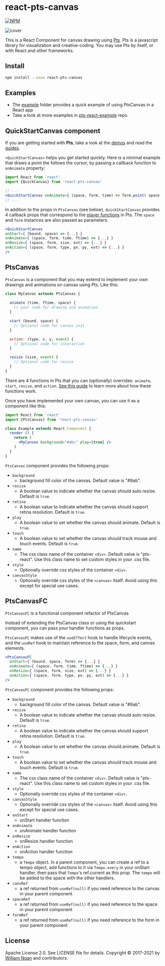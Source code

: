# react-pts-canvas

[![NPM](https://img.shields.io/npm/v/react-pts-canvas.svg)](https://www.npmjs.com/package/react-pts-canvas)

![cover](./example/cover.png)

This is a React Component for canvas drawing using [Pts](https://ptsjs.org). Pts is a javascript library for visualization and creative-coding. You may use Pts by itself, or with React and other frameworks.


## Install

```bash
npm install --save react-pts-canvas
```

## Examples
- The [example](./example) folder provides a quick example of using PtsCanvas in a React app
- Take a look at more examples in [pts-react-example](https://github.com/williamngan/pts-react-example) repo.


## QuickStartCanvas component

If you are getting started with **Pts**, take a look at the [demos](https://ptsjs.org/demo) and read the [guides](https://ptsjs.org/guide).

`<QuickStartCanvas>` helps you get started quickly. Here is a minimal example that draws a point the follows the cursor, by passing a callback function to `onAnimate` property:

```jsx
import React from 'react'
import {QuickCanvas} from 'react-pts-canvas'

// ...
<QuickStartCanvas onAnimate={ (space, form, time) => form.point( space.pointer, 10) } />
// ...

```

In addition to the props in `PtsCanvas` (see below), `QuickStartCanvas` provides 4 callback props that correspond to the [player functions](https://ptsjs.org/guide/space-0500) in Pts. The `space` and `form` instances are also passed as parameters.

```jsx
<QuickStartCanvas
onStart={ (bound, space) => {...} }
onAnimate={ (space, form, time, ftime) => {...} }
onResize={ (space, form, size, evt) => {...} }
onAction={ (space, form, type, px, py, evt) => {...} }
/>
```


## PtsCanvas

`PtsCanvas` is a component that you may extend to implement your own drawings and animations on canvas using Pts. Like this:

```jsx
class MyCanvas extends PtsCanvas {
  
  animate (time, ftime, space) { 
    // your code for drawing and animation 
  }

  start (bound, space) { 
    // Optional code for canvas init 
  }

  action: (type, x, y, event) { 
    // Optional code for interaction 
  }

  resize (size, event) { 
    // Optional code for resize 
  }
}
```

There are 4 functions in Pts that you can (optionally) overrides: `animate`, `start`, `resize`, and `action`. [See this guide](https://ptsjs.org/guide/space-0500) to learn more about how these functions work.

Once you have implemented your own canvas, you can use it as a component like this:

```jsx
import React from 'react'
import {PtsCanvas} from 'react-pts-canvas'

class Example extends React.Component {
  render () {
    return (
      <MyCanvas background="#abc" play={true} />
    )
  }
}
```

`PtsCanvas` component provides the following props:

- `background`
  - background fill color of the canvas. Default value is "#9ab".
- `resize`
  - A boolean value to indicate whether the canvas should auto resize. Default is `true`.
- `retina`
  - A boolean value to indicate whether the canvas should support retina resolution. Default is `true`.
- `play`
  - A boolean value to set whether the canvas should animate. Default is `true`.
- `touch`
  - A boolean value to set whether the canvas should track mouse and touch events. Default is `true`.
- `name`
  - The css class name of the container `<div>`. Default value is "pts-react". Use this class name to set custom styles in your .css file. 
- `style`
  - Optionally override css styles of the container `<div>`.
- `canvasStyle`
  - Optionally override css styles of the `<canvas>` itself. Avoid using this except for special use cases.


## PtsCanvasFC

`PtsCanvasFC` is a functional component refactor of PtsCanvas

Instead of extending the PtsCanvas class or using the quickstart component, you can pass your handler functions as props.

`PtsCanvasFC` makes use of the `useEffect` hook to handle lifecycle events, and the `useRef` hook to maintain reference to the space, form, and canvas elements.

```jsx
<PtsCanvasFC
  onStart={ (bound, space, form) => {...} }
  onAnimate={ (space, form, time, ftime) => {...} }
  onResize={ (space, form, size, evt) => {...} }
  onAction={ (space, form, type, px, py, evt) => {...} }
/>
```

`PtsCanvasFC` component provides the following props:

- `background`
  - background fill color of the canvas. Default value is "#9ab".
- `resize`
  - A boolean value to indicate whether the canvas should auto resize. Default is `true`.
- `retina`
  - A boolean value to indicate whether the canvas should support retina resolution. Default is `true`.
- `play`
  - A boolean value to set whether the canvas should animate. Default is `true`.
- `touch`
  - A boolean value to set whether the canvas should track mouse and touch events. Default is `true`.
- `name`
  - The css class name of the container `<div>`. Default value is "pts-react". Use this class name to set custom styles in your .css file. 
- `style`
  - Optionally override css styles of the container `<div>`.
- `canvasStyle`
  - Optionally override css styles of the `<canvas>` itself. Avoid using this except for special use cases.
- `onStart`
  - onStart handler function
- `onAnimate`
  - onAnimate handler function
- `onResize`
  - onResize handler function
- `onAction`
  - onAction handler function
- `tempo`
  - a `Tempo` object. In a parent component, you can create a ref to a tempo object, add functions to it via `Tempo.every` in your onStart handler, then pass that `Tempo`'s ref.current as this prop. The `tempo` will be added to the space with the other handlers.
- `canvRef`
  - a ref returned from `useRef(null)` if you need reference to the canvas in your parent component
- `spaceRef`
  - a ref returned from `useRef(null)` if you need reference to the space in your parent component
- `formRef`
  - a ref returned from `useRef(null)` if you need reference to the form in your parent component


## License

Apache License 2.0. See LICENSE file for details.
Copyright © 2017-2021 by [William Ngan](https://williamngan.com) and contributors.
